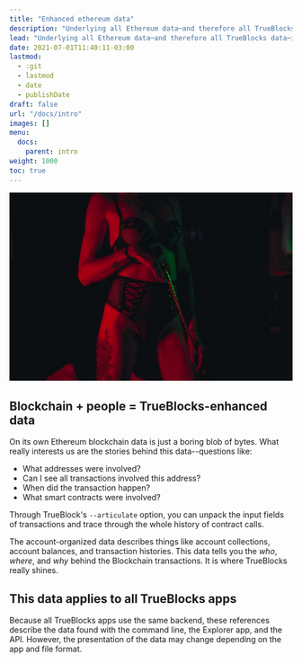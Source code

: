 ```yaml
---
title: "Enhanced ethereum data"
description: "Underlying all Ethereum data─and therefore all TrueBlocks data─is a set of inter-related data models."
lead: "Underlying all Ethereum data─and therefore all TrueBlocks data─is a set of inter-related data models."
date: 2021-07-01T11:40:11-03:00
lastmod:
  - :git
  - lastmod
  - date
  - publishDate
draft: false
url: "/docs/intro"
images: []
menu: 
  docs:
    parent: intro
weight: 1000
toc: true
---
```


![Green Sea Turtle Hatchling by Hannah Le Leu](Fq9vwU2IkO.webp "A green sea turtle hatchling cautiously surfaces for air, to a sky full of hungry birds.")

## Blockchain + people = TrueBlocks-enhanced data

On its own Ethereum blockchain data is just a boring blob of bytes.
What really interests us are the stories behind this data--questions like:
* What addresses were involved?
* Can I see all transactions involved this address?
* When did the transaction happen?
* What smart contracts were involved?

Through TrueBlock's `--articulate` option, you can unpack the input fields
of transactions and trace through the whole history of contract calls.

The account-organized data describes things like account collections, account
balances, and transaction histories. This data tells you the _who_, _where_, and
_why_ behind the Blockchain transactions. It is where TrueBlocks really shines.

## This data applies to all TrueBlocks apps

Because all TrueBlocks apps use the same backend, these references describe
the data found with the command line, the Explorer app, and the API. However,
the presentation of the data may change depending on the app and file format.

